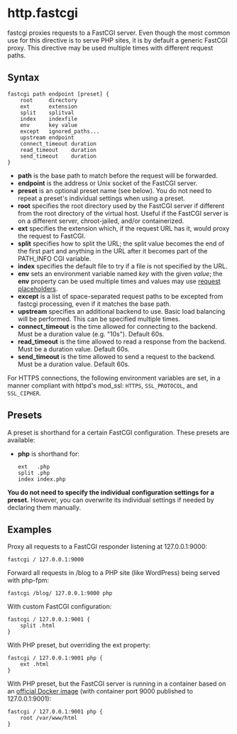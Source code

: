 # http.fastcgi

fastcgi proxies requests to a FastCGI server. Even though the most common use for this directive is to serve PHP sites,
it is by default a generic FastCGI proxy. This directive may be used multiple times with different request paths.

## Syntax

``` casketfile
fastcgi path endpoint [preset] {
    root     directory
    ext      extension
    split    splitval
    index    indexfile
    env      key value
    except   ignored_paths...
    upstream endpoint
    connect_timeout duration
    read_timeout    duration
    send_timeout    duration
}
```

-   **path** is the base path to match before the request will be forwarded.
-   **endpoint** is the address or Unix socket of the FastCGI server.
-   **preset** is an optional preset name (see below). You do not need to repeat a preset's individual settings when
    using a preset.
-   **root** specifies the root directory used by the FastCGI server if different from the root directory of the virtual
    host. Useful if the FastCGI server is on a different server, chroot-jailed, and/or containerized.
-   **ext** specifies the extension which, if the request URL has it, would proxy the request to FastCGI.
-   **split** specifies how to split the URL; the split value becomes the end of the first part and anything in the URL
    after it becomes part of the PATH_INFO CGI variable.
-   **index** specifies the default file to try if a file is not specified by the URL.
-   **env** sets an environment variable named *key* with the given *value*; the **env** property can be used multiple
    times and values may use [request placeholders](/placeholders).
-   **except** is a list of space-separated request paths to be excepted from fastcgi processing, even if it matches the
    base path.
-   **upstream** specifies an additional backend to use. Basic load balancing will be performed. This can be specified
    multiple times.
-   **connect_timeout** is the time allowed for connecting to the backend. Must be a duration value (e.g. "10s").
    Default 60s.
-   **read_timeout** is the time allowed to read a response from the backend. Must be a duration value. Default 60s.
-   **send_timeout** is the time allowed to send a request to the backend. Must be a duration value. Default 60s.

For HTTPS connections, the following environment variables are set, in a manner compliant with httpd's mod_ssl: `HTTPS`,
`SSL_PROTOCOL`, and `SSL_CIPHER`.

## Presets

A preset is shorthand for a certain FastCGI configuration. These presets are available:

-   **php** is shorthand for:

    ``` casketfile
    ext   .php
    split .php
    index index.php
    ```

**You do not need to specify the individual configuration settings for a preset.** However, you can overwrite its
individual settings if needed by declaring them manually.

## Examples

Proxy all requests to a FastCGI responder listening at 127.0.0.1:9000:

``` casketfile
fastcgi / 127.0.0.1:9000
```

Forward all requests in /blog to a PHP site (like WordPress) being served with php-fpm:

``` casketfile
fastcgi /blog/ 127.0.0.1:9000 php
```

With custom FastCGI configuration:

``` casketfile
fastcgi / 127.0.0.1:9001 {
    split .html
}
```

With PHP preset, but overriding the ext property:

``` casketfile
fastcgi / 127.0.0.1:9001 php {
    ext .html
}
```

With PHP preset, but the FastCGI server is running in a container based on an [official Docker
image](https://hub.docker.com/_/php/) (with container port 9000 published to 127.0.0.1:9001):

``` casketfile
fastcgi / 127.0.0.1:9001 php {
    root /var/www/html
}
```

